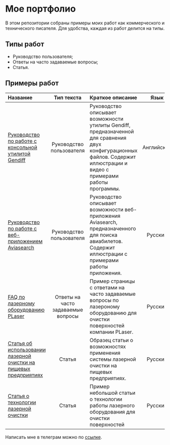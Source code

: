 # Мое портфолио

В этом репозитории собраны примеры моих работ как коммерческого и технического писателя. Для удобства, каждая из работ делится на типы.

## Типы работ

- Руководство пользователя;
- Ответы на часто задаваемые вопросы;
- Статья.

## Примеры работ

|Название|Тип текста|Краткое описание|Язык|
|:-|:-:|:-|:-:|
|[Руководство по работе с консольной утилитой Gendiff](https://github.com/georgy-p/gendiff/ 'Посмотреть документ')|Руководство пользователя|Руководство описывает возможности утилиты Gendiff, предназначенной для сравнения двух конфигурационных файлов. Содержит иллюстрации и видео с примерами работы программы.|Английский|
|[Руководство по работе с веб-приложением Aviasearch](https://github.com/georgy-p/Aviasearch 'Посмотреть документ')|Руководство пользователя|Руководство описывает возможности веб-приложения Aviasearch, предназначенного для поиска авиабилетов. Содержит иллюстрации с примерами работы приложения.|Русский|
|[FAQ по лазерному оборудованию PLaser](/examples/FAQ.md 'Посмотреть документ')|Ответы на часто задаваемые вопросы|Пример страницы с ответами на часто задаваемые вопросы по лазероному оборудованию для очистки поверхностей компании PLaser.|Русский|
|[Статья об использовании лазерной очистки на пищевых предприятиях](/examples/FoodClean.md 'Посмотреть документ')|Статья|Образец статьи о возможностях применения системы лазерной очистки на пищевых предприятиях.|Русский|
|[Статья о технологии лазерной очистки](/examples/LaserTechnogy.md 'Посмотреть документ')|Статья|Пример небольшой статьи о технологии работы лазерного оборудования для очистки поверхностей|Русский|

Написать мне в телеграм можно по [ссылке](https://t.me/pgeorgy).
